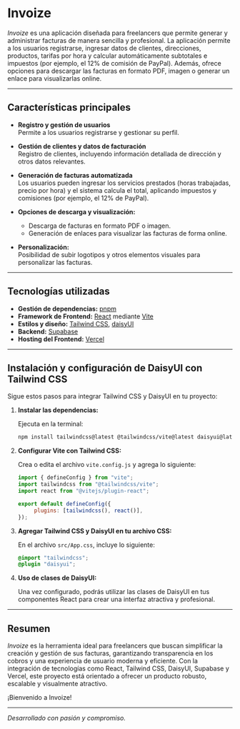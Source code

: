 # Invoize

_Invoize_ es una aplicación diseñada para freelancers que permite generar y administrar facturas de manera sencilla y profesional. La aplicación permite a los usuarios registrarse, ingresar datos de clientes, direcciones, productos, tarifas por hora y calcular automáticamente subtotales e impuestos (por ejemplo, el 12% de comisión de PayPal). Además, ofrece opciones para descargar las facturas en formato PDF, imagen o generar un enlace para visualizarlas online.

---

## Características principales

-    **Registro y gestión de usuarios**  
     Permite a los usuarios registrarse y gestionar su perfil.

-    **Gestión de clientes y datos de facturación**  
     Registro de clientes, incluyendo información detallada de dirección y otros datos relevantes.

-    **Generación de facturas automatizada**  
     Los usuarios pueden ingresar los servicios prestados (horas trabajadas, precio por hora) y el sistema calcula el total, aplicando impuestos y comisiones (por ejemplo, el 12% de PayPal).

-    **Opciones de descarga y visualización:**

     -    Descarga de facturas en formato PDF o imagen.
     -    Generación de enlaces para visualizar las facturas de forma online.

-    **Personalización:**  
     Posibilidad de subir logotipos y otros elementos visuales para personalizar las facturas.

---

## Tecnologías utilizadas

-    **Gestión de dependencias:** [pnpm](https://pnpm.io/)
-    **Framework de Frontend:** [React](https://reactjs.org/) mediante [Vite](https://vitejs.dev/)
-    **Estilos y diseño:** [Tailwind CSS](https://tailwindcss.com/), [daisyUI](https://daisyui.com/)
-    **Backend:** [Supabase](https://supabase.com/)
-    **Hosting del Frontend:** [Vercel](https://vercel.com/)

---

## Instalación y configuración de DaisyUI con Tailwind CSS

Sigue estos pasos para integrar Tailwind CSS y DaisyUI en tu proyecto:

1.   **Instalar las dependencias:**

     Ejecuta en la terminal:

     ```bash
     npm install tailwindcss@latest @tailwindcss/vite@latest daisyui@latest
     ```

2.   **Configurar Vite con Tailwind CSS:**

     Crea o edita el archivo `vite.config.js` y agrega lo siguiente:

     ```javascript
     import { defineConfig } from "vite";
     import tailwindcss from "@tailwindcss/vite";
     import react from "@vitejs/plugin-react";

     export default defineConfig({
          plugins: [tailwindcss(), react()],
     });
     ```

3.   **Agregar Tailwind CSS y DaisyUI en tu archivo CSS:**

     En el archivo `src/App.css`, incluye lo siguiente:

     ```css
     @import "tailwindcss";
     @plugin "daisyui";
     ```

4.   **Uso de clases de DaisyUI:**

     Una vez configurado, podrás utilizar las clases de DaisyUI en tus componentes React para crear una interfaz atractiva y profesional.

---

## Resumen

_Invoize_ es la herramienta ideal para freelancers que buscan simplificar la creación y gestión de sus facturas, garantizando transparencia en los cobros y una experiencia de usuario moderna y eficiente. Con la integración de tecnologías como React, Tailwind CSS, DaisyUI, Supabase y Vercel, este proyecto está orientado a ofrecer un producto robusto, escalable y visualmente atractivo.

¡Bienvenido a Invoize!

---

_Desarrollado con pasión y compromiso._
